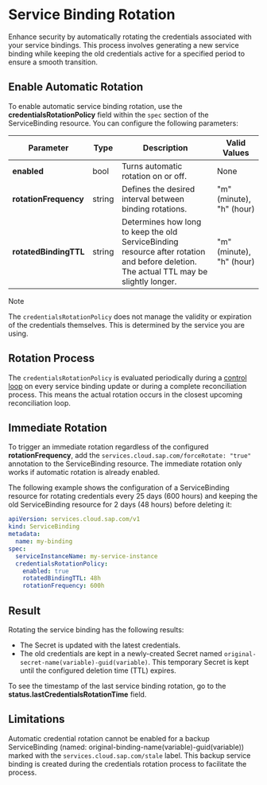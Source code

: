 # Service Binding Rotation

Enhance security by automatically rotating the credentials associated with your service bindings. This process involves generating a new service binding while keeping the old credentials active for a specified period to ensure a smooth transition.

## Enable Automatic Rotation

To enable automatic service binding rotation, use the **credentialsRotationPolicy** field within the `spec` section of the ServiceBinding resource. You can configure the following parameters:

| Parameter         | Type     | Description                                                                                                                               | Valid Values |
|-----------------------|---------|----------------------------------------------------------------------------------------------------------------------------------------|--------------|
| **enabled**           | bool    | Turns automatic rotation on or off.                                                                                                    | None                    |
| **rotationFrequency** | string  | Defines the desired interval between binding rotations.             | "m" (minute), "h" (hour)|
| **rotatedBindingTTL** | string  | Determines how long to keep the old ServiceBinding resource after rotation and before deletion. The actual TTL may be slightly longer. | "m" (minute), "h" (hour) |   

> [!NOTE] 
> The `credentialsRotationPolicy` does not manage the validity or expiration of the credentials themselves. This is determined by the service you are using.

## Rotation Process

The `credentialsRotationPolicy` is evaluated periodically during a [control loop](https://kubernetes.io/docs/concepts/architecture/controller/) on every service binding update or during a complete reconciliation process. This means the actual rotation occurs in the closest upcoming reconciliation loop. 

## Immediate Rotation

To trigger an immediate rotation regardless of the configured **rotationFrequency**, add the `services.cloud.sap.com/forceRotate: "true"` annotation to the ServiceBinding resource.
The immediate rotation only works if automatic rotation is already enabled. 

The following example shows the configuration of a ServiceBinding resource for rotating credentials every 25 days (600 hours) and keeping the old ServiceBinding resource for 2 days (48 hours) before deleting it:

```yaml
apiVersion: services.cloud.sap.com/v1
kind: ServiceBinding
metadata:
  name: my-binding
spec:
  serviceInstanceName: my-service-instance
  credentialsRotationPolicy:
    enabled: true
    rotatedBindingTTL: 48h
    rotationFrequency: 600h
 ```

## Result

Rotating the service binding has the following results:
* The Secret is updated with the latest credentials. 
* The old credentials are kept in a newly-created Secret named `original-secret-name(variable)-guid(variable)`.
This temporary Secret is kept until the configured deletion time (TTL) expires.

To see the timestamp of the last service binding rotation, go to the **status.lastCredentialsRotationTime** field.

## Limitations

Automatic credential rotation cannot be enabled for a backup ServiceBinding (named: original-binding-name(variable)-guid(variable)) marked with the `services.cloud.sap.com/stale` label.
This backup service binding is created during the credentials rotation process to facilitate the process.
